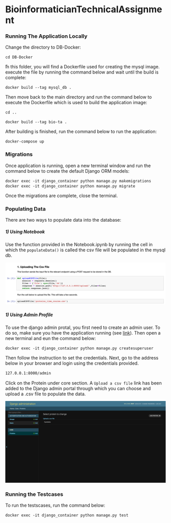 # BioinformaticianTechnicalAssignment

### Running The Application Locally

Change the directory to DB-Docker:

```
cd DB-Docker
```

ّIn this folder, you will find a Dockerfile used for creating the mysql image. execute the file by running the command below and wait until the build is complete:

```
docker build --tag mysql_db .
```

Then move back to the main directory and run the command below to execute the Dockerfile which is used to build the application image:
```
cd ..
```
```
docker build --tag bio-ta .
```

After building is finished, run the command below to run the application:

```
docker-compose up
```

### Migrations

Once application is running, open a new terminal window and run the command below to create the default Django ORM models:

```
docker exec -it django_container python manage.py makemigrations
docker exec -it django_container python manage.py migrate
```
Once the migrations are complete, close the terminal.

### Populating Data
There are two ways to populate data into the database:
##### 1) Using Notebook
Use the function provided in the Notebook.ipynb by running the cell in which the ```populateData()``` is called the csv file will be populated in the mysql db.

![](uploadFile.png)

##### 1) Using Admin Profile
To use the django admin protal, you first need to create an admin user. To do so, make sure you have the application running (see [link](#1-Running-The-Application-Locally)). Then open a new terminal and eun the command below:
```
docker exec -it django_container python manage.py createsuperuser
```
Then follow the instruction to set the credentials. Next, go to the address below in your browser and login using the credentials provided.
```sh
127.0.0.1:8000/admin
```
Click on the Protein under core section. A ```Upload a csv file``` link has been added to the Django admin portal through which you can choose and upload a .csv file to populate the data. 

![](adminPortal.png)

### Running the Testcases
To run the testscases, run the command below:
```
docker exec -it django_container python manage.py test
```






